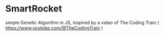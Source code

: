 # SmartRocket
simple Genetic Algorithm in JS, inspired by a video of The Coding Train ( https://www.youtube.com/@TheCodingTrain )
